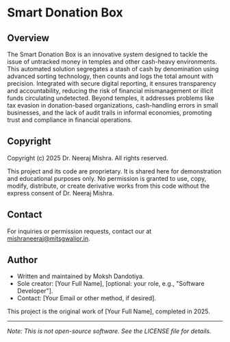 # Smart Donation Box

## Overview
The Smart Donation Box is an innovative system designed to tackle the issue of untracked money in temples and other cash-heavy environments. This automated solution segregates a stash of cash by denomination using advanced sorting technology, then counts and logs the total amount with precision. Integrated with secure digital reporting, it ensures transparency and accountability, reducing the risk of financial mismanagement or illicit funds circulating undetected. Beyond temples, it addresses problems like tax evasion in donation-based organizations, cash-handling errors in small businesses, and the lack of audit trails in informal economies, promoting trust and compliance in financial operations.

## Copyright
Copyright (c) 2025 Dr. Neeraj Mishra. All rights reserved.

This project and its code are proprietary. It is shared here for demonstration and educational purposes only. No permission is granted to use, copy, modify, distribute, or create derivative works from this code without the express consent of Dr. Neeraj Mishra.

## Contact
For inquiries or permission requests, contact our at mishraneeraj@mitsgwalior.in.

## Author
- Written and maintained by Moksh Dandotiya.
- Sole creator: [Your Full Name], [optional: your role, e.g., "Software Developer"].
- Contact: [Your Email or other method, if desired].

This project is the original work of [Your Full Name], completed in 2025.

---
*Note: This is not open-source software. See the LICENSE file for details.*